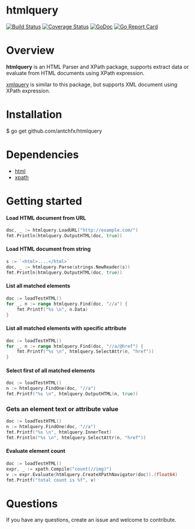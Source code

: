 htmlquery
====
[![Build Status](https://travis-ci.org/antchfx/htmlquery.svg?branch=master)](https://travis-ci.org/antchfx/htmlquery)
[![Coverage Status](https://coveralls.io/repos/github/antchfx/htmlquery/badge.svg?branch=master)](https://coveralls.io/github/antchfx/htmlquery?branch=master)
[![GoDoc](https://godoc.org/github.com/antchfx/htmlquery?status.svg)](https://godoc.org/github.com/antchfx/htmlquery)
[![Go Report Card](https://goreportcard.com/badge/github.com/antchfx/htmlquery)](https://goreportcard.com/report/github.com/antchfx/htmlquery)

Overview
====

**htmlquery** is an HTML Parser and XPath package, supports extract data or evaluate from HTML documents using XPath expression.

[xmlquery](https://github.com/antchfx/xmlquery) is similar to this package, but supports XML document using XPath expression.

Installation
====

$ go get github.com/antchfx/htmlquery

Dependencies
====

- [html](https://golang.org/x/net/html)
- [xpath](https://github.com/antchfx/xpath)

Getting started
====

#### Load HTML document from URL

```go
doc, _ := htmlquery.LoadURL("http://example.com/")
fmt.Println(htmlquery.OutputHTML(doc, true))
```

#### Load HTML document from string

```go
s := `<html>....</html>`
doc, _ := htmlquery.Parse(strings.NewReader(s))
fmt.Println(htmlquery.OutputHTML(doc, true))
```

#### List all matched elements

```go
doc := loadTestHTML()
for _, n := range htmlquery.Find(doc, "//a") {
	fmt.Printf("%s \n", n.Data)
}
```

#### List all matched elements with specific attribute

```go
doc := loadTestHTML()
for _, n := range htmlquery.Find(doc, "//a/@href") {
	fmt.Printf("%s \n", htmlquery.SelectAttr(n, "href"))
}
```

#### Select first of all matched elements

```go
doc := loadTestHTML()
n := htmlquery.FindOne(doc, "//a")
fmt.Printf("%s \n", htmlquery.OutputHTML(n, true))
```

### Gets an element text or attribute value

```go
doc := loadTestHTML()
n := htmlquery.FindOne(doc, "//a")
fmt.Printf("%s \n", htmlquery.InnerText)
fmt.Println("%s \n", htmlquery.SelectAttr(n, "href"))
```

#### Evaluate element count

```go
doc := loadTestHTML()
expr, _ := xpath.Compile("count(//img)")
v := expr.Evaluate(htmlquery.CreateXPathNavigator(doc)).(float64)
fmt.Printf("total count is %f", v)
```

Questions
===
If you have any questions, create an issue and welcome to contribute.
